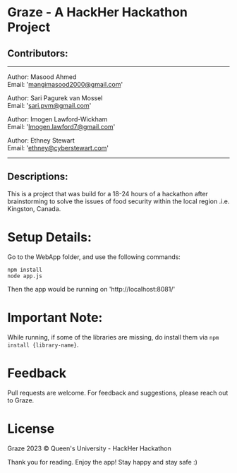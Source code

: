 # Graze - A HackHer Hackathon Project
<!-- *Link To Demo Video:* <a href="https://youtu.be/5eBuB9qOC-Q"> https://youtu.be/5eBuB9qOC-Q </a> -->

## Contributors:
---
Author: Masood Ahmed <br>
Email: 'mangimasood2000@gmail.com'<br>

Author: Sari Pagurek van Mossel <br>
Email: 'sari.pvm@gmail.com'<br>

Author: Imogen Lawford-Wickham <br>
Email: 'Imogen.lawford7@gmail.com'<br>

Author: Ethney Stewart  <br>
Email: 'ethney@cyberstewart.com'<br>

---

## Descriptions:
This is a project that was build for a 18-24 hours of a hackathon after brainstorming to solve the issues of food security within the local region .i.e. Kingston, Canada.

# Setup Details:

Go to the WebApp folder, and use the following commands:

```terminal/cmd
npm install
node app.js
```

Then the app would be running on 'http://localhost:8081/'

# Important Note:
 While running, if some of the libraries are missing, do install them via `npm install {library-name}`.
 
# Feedback
Pull requests are welcome. For feedback and suggestions, please reach out to Graze.

# License
Graze 2023 © Queen's University - HackHer Hackathon

Thank you for reading. Enjoy the app! Stay happy and stay safe :)